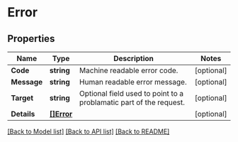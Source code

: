 # Error

## Properties

Name | Type | Description | Notes
------------ | ------------- | ------------- | -------------
**Code** | **string** | Machine readable error code. | [optional] 
**Message** | **string** | Human readable error message. | [optional] 
**Target** | **string** | Optional field used to point to a problamatic part of the request. | [optional] 
**Details** | [**[]Error**](Error.md) |  | [optional] 

[[Back to Model list]](../README.md#documentation-for-models) [[Back to API list]](../README.md#documentation-for-api-endpoints) [[Back to README]](../README.md)


